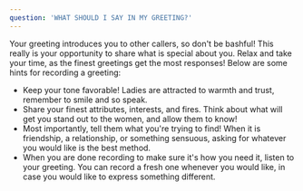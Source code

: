```yaml
---
question: 'WHAT SHOULD I SAY IN MY GREETING?'
---
```


Your greeting introduces you to other callers, so don't be bashful! This really is your opportunity to share what is special about you. Relax and take your time, as the finest greetings get the most responses! Below are some hints for recording a greeting:

- Keep your tone favorable! Ladies are attracted to warmth and trust, remember to smile and so speak.
- Share your finest attributes, interests, and fires. Think about what will get you stand out to the women, and allow them to know!
- Most importantly, tell them what you're trying to find! When it is friendship, a relationship, or something sensuous, asking for whatever you would like is the best method.
- When you are done recording to make sure it's how you need it, listen to your greeting. You can record a fresh one whenever you would like, in case you would like to express something different.
